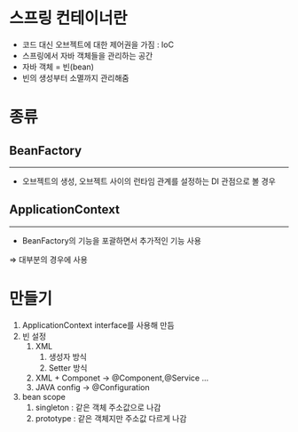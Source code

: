 # 스프링 컨테이너란


- 코드 대신 오브젝트에 대한 제어권을 가짐 : IoC
- 스프링에서 자바 객체들을 관리하는 공간
- 자바 객체 = 빈(bean)
- 빈의 생성부터 소멸까지 관리해줌

# 종류


## BeanFactory

---

- 오브젝트의 생성, 오브젝트 사이의 런타임 관계를 설정하는 DI 관점으로 볼 경우

## ApplicationContext

---

- BeanFactory의 기능을 포괄하면서 추가적인 기능 사용

⇒ 대부분의 경우에 사용

# 만들기


1. ApplicationContext interface를 사용해 만듬
2. 빈 설정
    1. XML
        1. 생성자 방식
        2. Setter 방식
    2. XML + Componet → @Component,@Service …
    3. JAVA config → @Configuration
3. bean scope
    1. singleton : 같은 객체 주소값으로 나감
    2. prototype : 같은 객체지만 주소값 다르게  나감
